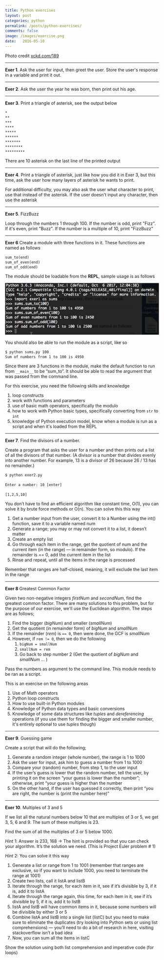 ```yaml
---
title: Python exercises
layout: post
categories: python
permalink: /posts/python-exercises/
comments: false
image: /images/exercise.png
date:   2016-05-10 
---
```


Photo credit [xckd.com/189](https://xkcd.com/189/)

---

**Exer 1**. Ask the user for input, then greet the user.  Store the user's response in a variable and print it out. 

----

**Exer 2**. Ask the user the year he was born, then print out his age.

----

**Exer 3**. Print a triangle of asterisk, see the output below

```
*
**
***
****
*****
******
*******
********
*********
```

There are 10 asterisk on the last line of the printed output

---



**Exer 4**. Print a triangle of asterisk, just like how you did it in Exer 3, but this time, ask the user how many layers of asterisk he wants to print.

For additional difficulty, you may also ask the user what character to print, use that instead of the asterisk. If the user doesn't input any character, then use the asterisk

----



**Exer 5**. FizzBuzz

Loop through the numbers 1 through 100. If the number is odd, print "Fizz". If it's even, print "Buzz". If the number is a multiple of 10, print "FizzBuzz"



---



**Exer 6** Create a module  with three functions in it. These functions are named as follows 

```
sum_to(end)
sum_of_even(end)
sum_of_odd(end)
```



The module should be loadable from the **REPL**, sample usage is as follows

![python-exer-sum_to](/images/python-exer-sums.png)

You should also be able to run the module as a script, like so

```
$ python sums.py 100
Sum of numbers from 1 to 100 is 4950
```

Since there are 3 functions in the module, make the default function to run from `__main__` to be “sum_to”. It should be able to read the argument that was passed from the command line. 

For this exercise, you need the following skills and knowledge

1. loop constructs
2. work with functions and parameters
3. use of basic math operators, specifically the modulo
4. how to work with Python basic types, specifically converting from `str` to `int`
5. knowledge of Python execution model, know when a module is run as a script and when it's loaded from the REPL



---



**Exer 7**. Find the divisors of a number.

Create a program that asks the user for a number and then prints out a list of all the divisors of that number. (A divisor is a number that divides evenly into another number. For example, 13 is a divisor of 26 because 26 / 13 has no remainder.)

```
$ python exer2.py

Enter a number: 10 [enter]

[1,2,5,10]
```

You don’t have to find an efficient algorithm like constant time, O(1), you can solve it by brute force methods or O(n). You can solve this this way

1. Get a number input from the user, convert it to a Number using the int() function, save it to a variable named num
2. Generate a range; you may or may not convert it to a list, it doesn’t matter
3. Create an empty list
4. Go through each item in the range, get the quotient of num and the current item (in the range) —  in remainder form, so modulo). If the remainder is == 0, add the current item in the list
5. Rinse and repeat, until all the items in the range is processed

Remember that ranges are half-closed, meaning, it will exclude the last item in the range

----

**Exer 8** Greatest Common Factor

Given two non-negative integers *firstNum* and *secondNum*, find the greatest common factor. There are many solutions to this problem, but for the purpose of our exercise, we'll use the Euclidean algorithm. The steps are as follows;

1. Find the bigger (*bigNum*) and smaller (*smallNum*)
2. Get the quotient (in remainder form) of *bigNum* and *smallNum*
3. If the remainder (*rem*) is `== 0`, then were done, the GCF is *smallNum* 
4. However, if `rem != 0`, then we do the following
   1. `bigNum = smallNum`
   2. `smallNum = rem`
   3. Go back to step number 2 (Get the quotient of *bigNum* and *smallNum* … )

Pass the numbers as argument to the command line. This module needs to be ran as a script.



This is an exercise on the following areas

1. Use of Math operators
2. Python loop constructs
3. How to use built-in Python modules
4. Knowledge of Python data types and basic conversions
5. Knowledge of some data structures like *tuples* and *dereferencing* operations (if you use them for finding the bigger and smaller number, it's entirely optional to use *tuples* though)

----

**Exer 9**. Guessing game

Create a script that will do the following;

1. Generate a random integer (whole number), the range is 1 to 1000
2. Ask the user for input, ask him to guess a number from 1 to 1000
3. Compare your (random) number, from step 1, to the user input
4. If the user’s guess is lower that the random number, tell the user, by printing it on the screen “your guess is lower than the number”; otherwise, print “your guess is higher than the number
5. On the other hand, if the user has guessed it correctly, then print “you are right, the number is (print the number here)” 

---



**Exer 10**. Multiples of 3 and 5

If we list all the natural numbers below 10 that are multiples of 3 or 5, we get 3, 5, 6 and 9. The sum of these multiples is 23.

Find the sum of all the multiples of 3 or 5 below 1000.

*Hint* 1: Answer is 233, 168  →  The hint is provided so that you can check your algorithm.  It’s the solution we need. (This is Project Euler problem # 1)

*Hint* 2: You can solve it this way

1. Generate a list or range from 1 to 1001 (remember that ranges are exclusive, so if you want to include 1000, you need to terminate the range at 1001)
2. Create two lists, call it listA and listB
3. Iterate through the range, for each item in it, see if it’s divisible by 3, if it is, add it to listA
4. Iterate through the range again, this time, for each item in it, see if it’s divisible by 5, if it is, add it to listB
5. listA and listB will have common items in it, because some numbers will be divisible by either 3 or 5
6. Combine listA and listB into a single list (listC) but you need to make sure to eliminate the duplicates (try looking into Python sets or using list comprehensions) — you’ll need to do a bit of research in here, visiting stackoverflow isn’t a bad idea
7. Now, you can sum all the items in listC 

Show the solution using both list comprehension and imperative code (for loops)



 